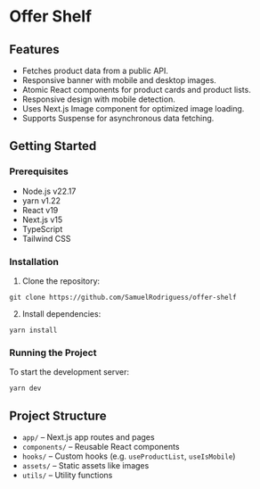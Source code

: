 # Offer Shelf

## Features

- Fetches product data from a public API.
- Responsive banner with mobile and desktop images.
- Atomic React components for product cards and product lists.
- Responsive design with mobile detection.
- Uses Next.js Image component for optimized image loading.
- Supports Suspense for asynchronous data fetching.

## Getting Started

### Prerequisites

- Node.js v22.17
- yarn v1.22
- React v19
- Next.js v15
- TypeScript 
- Tailwind CSS

### Installation

1. Clone the repository:

```
git clone https://github.com/SamuelRodriguess/offer-shelf
```

2. Install dependencies:
```
yarn install
```

### Running the Project

To start the development server:
```
yarn dev
```

## Project Structure

- `app/` – Next.js app routes and pages
- `components/` – Reusable React components
- `hooks/` – Custom hooks (e.g. `useProductList`, `useIsMobile`)
- `assets/` – Static assets like images
- `utils/` – Utility functions
